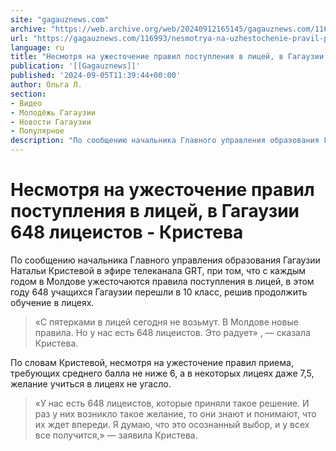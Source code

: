```yaml
---
site: "gagauznews.com"
archive: "https://web.archive.org/web/20240912165145/gagauznews.com/116993/nesmotrya-na-uzhestochenie-pravil-postupleniya-v-litsej-v-gagauzii-648-litseistov-kristeva.html"
url: "https://gagauznews.com/116993/nesmotrya-na-uzhestochenie-pravil-postupleniya-v-litsej-v-gagauzii-648-litseistov-kristeva.html"
language: ru
title: "Несмотря на ужесточение правил поступления в лицей, в Гагаузии 648 лицеистов - Кристева"
publication: '[[Gagauznews]]'
published: '2024-09-05T11:39:44+00:00'
author: Ольга Л.
section:
- Видео
- Молодёжь Гагаузии
- Новости Гагаузии
- Популярное
description: "По сообщению начальника Главного управления образования Гагаузии Натальи Кристевой в эфире телеканала GRT, при том, что с каждым годом в Молдове ужесточаются правила поступления в лицей, в этом году 648 учащихся Гагаузии перешли в 10 класс, решив продолжить обучение в лицеях. «С пятерками в лицей сегодня не возьмут. В Молдове новые правила. Но у нас есть 648 лицеистов. Это радует» , — сказала Кристева. По словам Кристевой, несмотря на ужесточение правил приема, требующих среднего балла не ниже 6, а в некоторых лицеях даже 7,5, желание учиться в лицеях не угасло. «У нас есть 648 лицеистов, которые приняли такое решение. И […]"
---
```


# Несмотря на ужесточение правил поступления в лицей, в Гагаузии 648 лицеистов - Кристева

По сообщению начальника Главного управления образования Гагаузии Натальи Кристевой в эфире телеканала GRT, при том, что с каждым годом в Молдове ужесточаются правила поступления в лицей, в этом году 648 учащихся Гагаузии перешли в 10 класс, решив продолжить обучение в лицеях.

> «С пятерками в лицей сегодня не возьмут. В Молдове новые правила. Но у нас есть 648 лицеистов. Это радует» , — сказала Кристева.

По словам Кристевой, несмотря на ужесточение правил приема, требующих среднего балла не ниже 6, а в некоторых лицеях даже 7,5, желание учиться в лицеях не угасло.

> «У нас есть 648 лицеистов, которые приняли такое решение. И раз у них возникло такое желание, то они знают и понимают, что их ждет впереди. Я думаю, что это осознанный выбор, и у всех все получится,» — заявила Кристева.